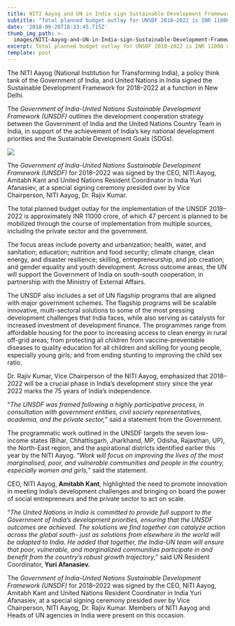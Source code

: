 ```yaml
---
title: NITI Aayog and UN in India sign Sustainable Development Framework 2018–2022
subtitle: "Total planned budget outlay for UNSDF 2018–2022 is INR 11000\_crore"
date: '2018-09-28T18:33:45.715Z'
thumb_img_path: >-
  images/NITI-Aayog-and-UN-in-India-sign-Sustainable-Development-Framework-2018-2022/1*EhcWywVLikIZ-iOBLrUdXQ.jpeg
excerpt: Total planned budget outlay for UNSDF 2018–2022 is INR 11000 crore
template: post
---
```

The NITI Aayog (National Institution for Transforming India), a policy think tank of the Government of India, and United Nations in India signed the Sustainable Development Framework for 2018–2022 at a function in New Delhi.

The *Government of India-United Nations Sustainable Development Framework (UNSDF)* outlines the development cooperation strategy between the Government of India and the United Nations Country Team in India, in support of the achievement of India’s key national development priorities and the Sustainable Development Goals (SDGs).

![](/images/NITI-Aayog-and-UN-in-India-sign-Sustainable-Development-Framework-2018-2022/1*EhcWywVLikIZ-iOBLrUdXQ.jpeg)

<figcaption>The <em>Government of India-United Nations Sustainable Development Framework (UNSDF)</em> for 2018–2022 was signed by the CEO, NITI Aayog, Amitabh Kant and United Nations Resident Coordinator in India Yuri Afanasiev, at a special signing ceremony presided over by Vice Chairperson, NITI Aayog, Dr. Rajiv&nbsp;Kumar.</figcaption>

The total planned budget outlay for the implementation of the UNSDF 2018–2022 is approximately INR 11000 crore, of which 47 percent is planned to be mobilized through the course of implementation from multiple sources, including the private sector and the government.

The focus areas include poverty and urbanization; health, water, and sanitation; education; nutrition and food security; climate change, clean energy, and disaster resilience; skilling, entrepreneurship, and job creation; and gender equality and youth development. Across outcome areas, the UN will support the Government of India on south-south cooperation, in partnership with the Ministry of External Affairs.

The UNSDF also includes a set of UN flagship programs that are aligned with major government schemes. The flagship programs will be scalable innovative, multi-sectoral solutions to some of the most pressing development challenges that India faces, while also serving as catalysts for increased investment of development finance. The programmes range from affordable housing for the poor to increasing access to clean energy in rural off-grid areas; from protecting all children from vaccine-preventable diseases to quality education for all children and skilling for young people, especially young girls; and from ending stunting to improving the child sex ratio.

Dr. Rajiv Kumar, Vice Chairperson of the NITI Aayog, emphasized that 2018–2022 will be a crucial phase in India’s development story since the year 2022 marks the 75 years of India’s independence.

“*The UNSDF was framed following a highly participative process, in consultation with government entities, civil society representatives, academia, and the private sector,*” said a statement from the Government.

The programmatic work outlined in the UNSDF targets the seven low-income states (Bihar, Chhattisgarh, Jharkhand, MP, Odisha, Rajasthan, UP), the North-East region, and the aspirational districts identified earlier this year by the NITI Aayog. “*Work will focus on improving the lives of the most marginalised, poor, and vulnerable communities and people in the country, especially women and girls,*” said the statement.

CEO, NITI Aayog, **Amitabh Kant**, highlighted the need to promote innovation in meeting India’s development challenges and bringing on board the power of social entrepreneurs and the private sector to act on scale.

“*The United Nations in India is committed to provide full support to the Government of India’s development priorities, ensuring that the UNSDF outcomes are achieved. The solutions we find together can catalyze action across the global south- just as solutions from elsewhere in the world will be adapted to India. He added that together, the India-UN team will ensure that poor, vulnerable, and marginalized communities participate in and benefit from the country’s robust growth trajectory,*” said UN Resident Coordinator, **Yuri Afanasiev.**

The *Government of India-United Nations Sustainable Development Framework (UNSDF)* for 2018–2022 was signed by the CEO, NITI Aayog, Amitabh Kant and United Nations Resident Coordinator in India Yuri Afanasiev, at a special signing ceremony presided over by Vice Chairperson, NITI Aayog, Dr. Rajiv Kumar. Members of NITI Aayog and Heads of UN agencies in India were present on this occasion.

